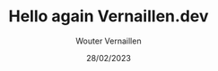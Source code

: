 ---
title: Hello again Vernaillen.dev
desc: Move to Nuxt
pageName: Hello again
news: true
date: 28/02/2023
tag:
- website
- vue
- vite
- netlify
- circleci
- markdown
# category: Vue
author: Wouter Vernaillen
location: Zottegem, Belgium
thumbnail_dark: /images/blog/hello-world_dark.png
thumbnail_light: /images/blog/hello-world_light.png
---